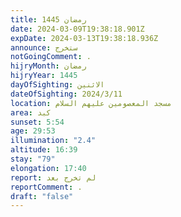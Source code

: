 ```yaml
---
title: رمضان 1445
date: 2024-03-09T19:38:18.901Z
expDate: 2024-03-13T19:38:18.936Z
announce: ستخرج
notGoingComment: .
hijryMonth: رمضان
hijryYear: 1445
dayOfSighting: الاثنين
dateOfSighting: 2024/3/11
location: مسجد المعصومين عليهم السلام
area: كبد
sunset: 5:54
age: 29:53
illumination: "2.4"
altitude: 16:39
stay: "79"
elongation: 17:40
report: لم تخرج بعد
reportComment: .
draft: "false"
---
```


